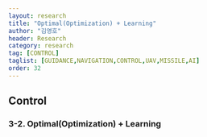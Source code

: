 ```yaml
---
layout: research
title: "Optimal(Optimization) + Learning"
author: "김영호"
header: Research 
category: research 
tag: [CONTROL]
taglist: [GUIDANCE,NAVIGATION,CONTROL,UAV,MISSILE,AI]
order: 32
---
```


## Control
### 3-2. Optimal(Optimization) + Learning
